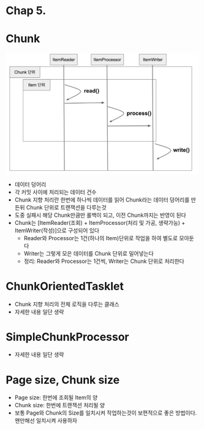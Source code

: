 # Chap 5.

# Chunk

![999A513E5B814C4A12.png](999A513E5B814C4A12.png)

- 데이터 덩어리
- 각 커밋 사이에 처리되는 데이터 건수
- Chunk 지향 처리란 한번에 하나씩 데이터를 읽어 Chunk라는 데이터 덩어리를 만든뒤 Chunk 단위로 트랜잭션을 다루는것
- 도중 실패시 해당 Chunk만큼만 롤백이 되고, 이전 Chunk까지는 반영이 된다
- Chunk는 [ItemReader(조회) + ItemProcessor(처리 및 가공, 생략가능) + ItemWriter(작성)]으로 구성되어 있다
    - Reader와 Processor는 1건(하나의 Item)단위로 작업을 하여 별도로 모아둔다
    - Writer는 그렇게 모은 데이터를 Chunk 단위로 밀어넣는다
    - 정리: Reader와 Processor는 1건씩, Writer는 Chunk 단위로 처리한다

# ChunkOrientedTasklet

- Chunk 지향 처리의 전체 로직을 다루는 클래스
- 자세한 내용 일단 생략

# SimpleChunkProcessor

- 자세한 내용 일단 생략

# Page size, Chunk size

- Page size: 한번에 조회될 Item의 양
- Chunk size: 한번에 트랜잭션 처리될 양
- 보통 Page와 Chunk의 Size를 일치시켜 작업하는것이 보편적으로 좋은 방법이다. 왠만해선 일치시켜 사용하자